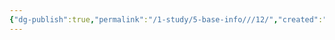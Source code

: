 ```yaml
---
{"dg-publish":true,"permalink":"/1-study/5-base-info///12/","created":"2024-11-20T21:02:30.045+09:00","updated":"2025-06-03T20:07:22.408+09:00"}
---
```


